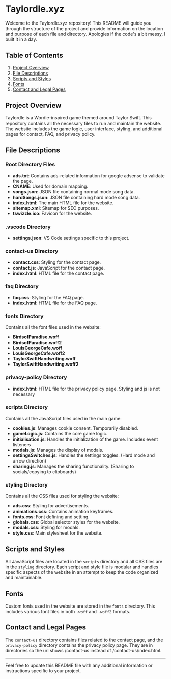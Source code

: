 # Taylordle.xyz

Welcome to the Taylordle.xyz repository! This README will guide you through the structure of the project and provide information on the location and purpose of each file and directory. Apologies if the code's a bit messy, I built it in a day.

## Table of Contents

1. [Project Overview](#project-overview)
2. [File Descriptions](#file-descriptions)
3. [Scripts and Styles](#scripts-and-styles)
4. [Fonts](#fonts)
5. [Contact and Legal Pages](#contact-and-legal-pages)

## Project Overview

Taylordle is a Wordle-inspired game themed around Taylor Swift. This repository contains all the necessary files to run and maintain the website. The website includes the game logic, user interface, styling, and additional pages for contact, FAQ, and privacy policy.

## File Descriptions

### Root Directory Files

- **ads.txt**: Contains ads-related information for google adsense to validate the page.
- **CNAME**: Used for domain mapping.
- **songs.json**: JSON file containing normal mode song data.
- **hardSongs.json**: JSON file containing hard mode song data.
- **index.html**: The main HTML file for the website.
- **sitemap.xml**: Sitemap for SEO purposes.
- **tswizzle.ico**: Favicon for the website.

### .vscode Directory

- **settings.json**: VS Code settings specific to this project.

### contact-us Directory

- **contact.css**: Styling for the contact page.
- **contact.js**: JavaScript for the contact page.
- **index.html**: HTML file for the contact page.

### faq Directory

- **faq.css**: Styling for the FAQ page.
- **index.html**: HTML file for the FAQ page.

### fonts Directory

Contains all the font files used in the website:
- **BirdsofParadise.woff**
- **BirdsofParadise.woff2**
- **LouisGeorgeCafe.woff**
- **LouisGeorgeCafe.woff2**
- **TaylorSwiftHandwriting.woff**
- **TaylorSwiftHandwriting.woff2**

### privacy-policy Directory

- **index.html**: HTML file for the privacy policy page. Styling and js is not necessary

### scripts Directory

Contains all the JavaScript files used in the main game:
- **cookies.js**: Manages cookie consent. Temporarily disabled.
- **gameLogic.js**: Contains the core game logic.
- **initialisation.js**: Handles the initialization of the game. Includes event listeners
- **modals.js**: Manages the display of modals.
- **settingsSwitches.js**: Handles the settings toggles. (Hard mode and arrow direction)
- **sharing.js**: Manages the sharing functionality. (Sharing to socials/copying to clipboards)

### styling Directory

Contains all the CSS files used for styling the website:
- **ads.css**: Styling for advertisements.
- **animations.css**: Contains animation keyframes.
- **fonts.css**: Font defining and setting.
- **globals.css**: Global selector styles for the website.
- **modals.css**: Styling for modals.
- **style.css**: Main stylesheet for the website.

## Scripts and Styles

All JavaScript files are located in the `scripts` directory and all CSS files are in the `styling` directory. Each script and style file is modular and handles specific aspects of the website in an attempt to keep the code organized and maintainable.

## Fonts

Custom fonts used in the website are stored in the `fonts` directory. This includes various font files in both `.woff` and `.woff2` formats.

## Contact and Legal Pages

The `contact-us` directory contains files related to the contact page, and the `privacy-policy` directory contains the privacy policy page. They are in directories so the url shows /contact-us instead of /contact-us/index.html.

---

Feel free to update this README file with any additional information or instructions specific to your project.
